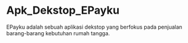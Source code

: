 # Apk_Dekstop_EPayku
EPayku adalah sebuah aplikasi dekstop yang berfokus pada penjualan barang-barang kebutuhan rumah tangga.
